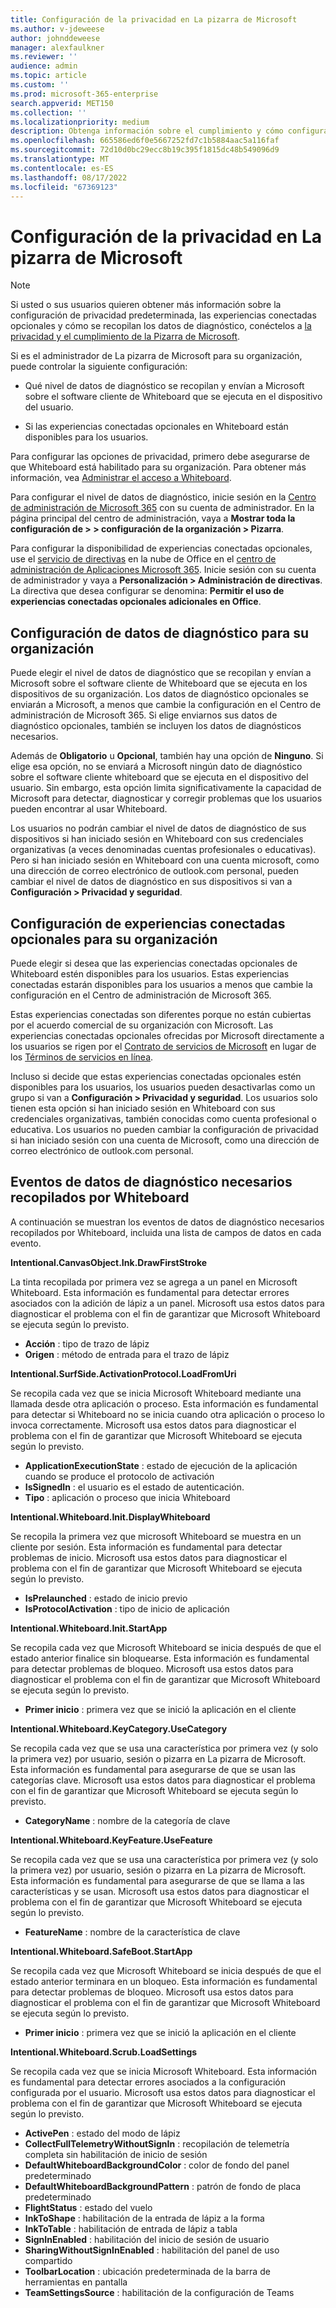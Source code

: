 ```yaml
---
title: Configuración de la privacidad en La pizarra de Microsoft
ms.author: v-jdeweese
author: johnddeweese
manager: alexfaulkner
ms.reviewer: ''
audience: admin
ms.topic: article
ms.custom: ''
ms.prod: microsoft-365-enterprise
search.appverid: MET150
ms.collection: ''
ms.localizationpriority: medium
description: Obtenga información sobre el cumplimiento y cómo configurar las opciones de privacidad en La pizarra de Microsoft.
ms.openlocfilehash: 665586ed6f0e5667252fd7c1b5884aac5a116faf
ms.sourcegitcommit: 72d10d0bc29ecc8b19c395f1815dc48b549096d9
ms.translationtype: MT
ms.contentlocale: es-ES
ms.lasthandoff: 08/17/2022
ms.locfileid: "67369123"
---
```

# <a name="configure-privacy-settings-in-microsoft-whiteboard"></a>Configuración de la privacidad en La pizarra de Microsoft

>[!NOTE]
> Si usted o sus usuarios quieren obtener más información sobre la configuración de privacidad predeterminada, las experiencias conectadas opcionales y cómo se recopilan los datos de diagnóstico, conéctelos a [la privacidad y el cumplimiento de la Pizarra de Microsoft](https://support.microsoft.com/office/privacy-and-compliance-ed9f0de9-71be-44c2-837d-e0f448660be1).

Si es el administrador de La pizarra de Microsoft para su organización, puede controlar la siguiente configuración:

- Qué nivel de datos de diagnóstico se recopilan y envían a Microsoft sobre el software cliente de Whiteboard que se ejecuta en el dispositivo del usuario.

- Si las experiencias conectadas opcionales en Whiteboard están disponibles para los usuarios.

Para configurar las opciones de privacidad, primero debe asegurarse de que Whiteboard está habilitado para su organización. Para obtener más información, vea [Administrar el acceso a Whiteboard](manage-whiteboard-access-organizations.md).


Para configurar el nivel de datos de diagnóstico, inicie sesión en la [Centro de administración de Microsoft 365](/microsoft-365/admin/admin-overview/admin-center-overview) con su cuenta de administrador. En la página principal del centro de administración, vaya a **Mostrar toda la configuración de > > configuración de la organización > Pizarra**.

Para configurar la disponibilidad de experiencias conectadas opcionales, use el [servicio de directivas](/deployoffice/admincenter/overview-office-cloud-policy-service) en la nube de Office en el [centro de administración de Aplicaciones Microsoft 365](https://config.office.com). Inicie sesión con su cuenta de administrador y vaya a **Personalización > Administración de directivas**. La directiva que desea configurar se denomina: **Permitir el uso de experiencias conectadas opcionales adicionales en Office**.

## <a name="diagnostic-data-setting-for-your-organization"></a>Configuración de datos de diagnóstico para su organización

Puede elegir el nivel de datos de diagnóstico que se recopilan y envían a Microsoft sobre el software cliente de Whiteboard que se ejecuta en los dispositivos de su organización. Los datos de diagnóstico opcionales se enviarán a Microsoft, a menos que cambie la configuración en el Centro de administración de Microsoft 365. Si elige enviarnos sus datos de diagnóstico opcionales, también se incluyen los datos de diagnósticos necesarios.

Además de **Obligatorio** u **Opcional**, también hay una opción de **Ninguno**. Si elige esa opción, no se enviará a Microsoft ningún dato de diagnóstico sobre el software cliente whiteboard que se ejecuta en el dispositivo del usuario. Sin embargo, esta opción limita significativamente la capacidad de Microsoft para detectar, diagnosticar y corregir problemas que los usuarios pueden encontrar al usar Whiteboard.

Los usuarios no podrán cambiar el nivel de datos de diagnóstico de sus dispositivos si han iniciado sesión en Whiteboard con sus credenciales organizativas (a veces denominadas cuentas profesionales o educativas). Pero si han iniciado sesión en Whiteboard con una cuenta microsoft, como una dirección de correo electrónico de outlook.com personal, pueden cambiar el nivel de datos de diagnóstico en sus dispositivos si van a **Configuración > Privacidad y seguridad**.

## <a name="optional-connected-experiences-setting-for-your-organization"></a>Configuración de experiencias conectadas opcionales para su organización

Puede elegir si desea que las experiencias conectadas opcionales de Whiteboard estén disponibles para los usuarios. Estas experiencias conectadas estarán disponibles para los usuarios a menos que cambie la configuración en el Centro de administración de Microsoft 365. 

Estas experiencias conectadas son diferentes porque no están cubiertas por el acuerdo comercial de su organización con Microsoft. Las experiencias conectadas opcionales ofrecidas por Microsoft directamente a los usuarios se rigen por el [Contrato de servicios de Microsoft](https://www.microsoft.com/servicesagreement) en lugar de los [Términos de servicios en línea](https://www.microsoft.com/licensing/product-licensing/products).

Incluso si decide que estas experiencias conectadas opcionales estén disponibles para los usuarios, los usuarios pueden desactivarlas como un grupo si van a **Configuración > Privacidad y seguridad**. Los usuarios solo tienen esta opción si han iniciado sesión en Whiteboard con sus credenciales organizativas, también conocidas como cuenta profesional o educativa. Los usuarios no pueden cambiar la configuración de privacidad si han iniciado sesión con una cuenta de Microsoft, como una dirección de correo electrónico de outlook.com personal.

## <a name="required-diagnostic-data-events-collected-by-whiteboard"></a>Eventos de datos de diagnóstico necesarios recopilados por Whiteboard

A continuación se muestran los eventos de datos de diagnóstico necesarios recopilados por Whiteboard, incluida una lista de campos de datos en cada evento.

**Intentional.CanvasObject.Ink.DrawFirstStroke**

La tinta recopilada por primera vez se agrega a un panel en Microsoft Whiteboard. Esta información es fundamental para detectar errores asociados con la adición de lápiz a un panel. Microsoft usa estos datos para diagnosticar el problema con el fin de garantizar que Microsoft Whiteboard se ejecuta según lo previsto.

- **Acción** : tipo de trazo de lápiz
- **Origen** : método de entrada para el trazo de lápiz

**Intentional.SurfSide.ActivationProtocol.LoadFromUri**

Se recopila cada vez que se inicia Microsoft Whiteboard mediante una llamada desde otra aplicación o proceso. Esta información es fundamental para detectar si Whiteboard no se inicia cuando otra aplicación o proceso lo invoca correctamente. Microsoft usa estos datos para diagnosticar el problema con el fin de garantizar que Microsoft Whiteboard se ejecuta según lo previsto.

- **ApplicationExecutionState** : estado de ejecución de la aplicación cuando se produce el protocolo de activación
- **IsSignedIn** : el usuario es el estado de autenticación.
- **Tipo** : aplicación o proceso que inicia Whiteboard

**Intentional.Whiteboard.Init.DisplayWhiteboard**

Se recopila la primera vez que microsoft Whiteboard se muestra en un cliente por sesión. Esta información es fundamental para detectar problemas de inicio. Microsoft usa estos datos para diagnosticar el problema con el fin de garantizar que Microsoft Whiteboard se ejecuta según lo previsto.

- **IsPrelaunched** : estado de inicio previo
- **IsProtocolActivation** : tipo de inicio de aplicación

**Intentional.Whiteboard.Init.StartApp**

Se recopila cada vez que Microsoft Whiteboard se inicia después de que el estado anterior finalice sin bloquearse. Esta información es fundamental para detectar problemas de bloqueo. Microsoft usa estos datos para diagnosticar el problema con el fin de garantizar que Microsoft Whiteboard se ejecuta según lo previsto.

- **Primer inicio** : primera vez que se inició la aplicación en el cliente

**Intentional.Whiteboard.KeyCategory.UseCategory**

Se recopila cada vez que se usa una característica por primera vez (y solo la primera vez) por usuario, sesión o pizarra en La pizarra de Microsoft. Esta información es fundamental para asegurarse de que se usan las categorías clave. Microsoft usa estos datos para diagnosticar el problema con el fin de garantizar que Microsoft Whiteboard se ejecuta según lo previsto.

- **CategoryName** : nombre de la categoría de clave

**Intentional.Whiteboard.KeyFeature.UseFeature**

Se recopila cada vez que se usa una característica por primera vez (y solo la primera vez) por usuario, sesión o pizarra en La pizarra de Microsoft. Esta información es fundamental para asegurarse de que se llama a las características y se usan. Microsoft usa estos datos para diagnosticar el problema con el fin de garantizar que Microsoft Whiteboard se ejecuta según lo previsto.

- **FeatureName** : nombre de la característica de clave

**Intentional.Whiteboard.SafeBoot.StartApp**

Se recopila cada vez que Microsoft Whiteboard se inicia después de que el estado anterior terminara en un bloqueo. Esta información es fundamental para detectar problemas de bloqueo. Microsoft usa estos datos para diagnosticar el problema con el fin de garantizar que Microsoft Whiteboard se ejecuta según lo previsto.

- **Primer inicio** : primera vez que se inició la aplicación en el cliente

**Intentional.Whiteboard.Scrub.LoadSettings**

Se recopila cada vez que se inicia Microsoft Whiteboard. Esta información es fundamental para detectar errores asociados a la configuración configurada por el usuario. Microsoft usa estos datos para diagnosticar el problema con el fin de garantizar que Microsoft Whiteboard se ejecuta según lo previsto.

- **ActivePen** : estado del modo de lápiz
- **CollectFullTelemetryWithoutSignIn** : recopilación de telemetría completa sin habilitación de inicio de sesión
- **DefaultWhiteboardBackgroundColor** : color de fondo del panel predeterminado
- **DefaultWhiteboardBackgroundPattern** : patrón de fondo de placa predeterminado
- **FlightStatus** : estado del vuelo
- **InkToShape** : habilitación de la entrada de lápiz a la forma
- **InkToTable** : habilitación de entrada de lápiz a tabla
- **SignInEnabled** : habilitación del inicio de sesión de usuario
- **SharingWithoutSignInEnabled** : habilitación del panel de uso compartido
- **ToolbarLocation** : ubicación predeterminada de la barra de herramientas en pantalla
- **TeamSettingsSource** : habilitación de la configuración de Teams
